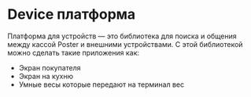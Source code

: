 # Device платформа 

Платформа для устройств — это библиотека для поиска и общения между кассой Poster и внешними устройствами. 
С этой библиотекой можно сделать такие приложения как: 
 - Экран покупателя
 - Экран на кухню
 - Умные весы которые передают на терминал вес
